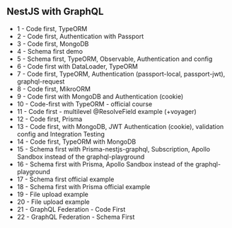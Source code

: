 ## NestJS with GraphQL

- 1 - Code first, TypeORM
- 2 - Code first, Authentication with Passport
- 3 - Code first, MongoDB
- 4 - Schema first demo
- 5 - Schema first, TypeORM, Observable, Authentication and config
- 6 - Code first with DataLoader, TypeORM
- 7 - Code first, TypeORM, Authentication (passport-local, passport-jwt), graphql-request
- 8 - Code first, MikroORM
- 9 - Code first with MongoDB and Authentication (cookie)
- 10 - Code-first with TypeORM - official course
- 11 - Code first - multilevel @ResolveField example (+voyager)
- 12 - Code first, Prisma
- 13 - Code first, with MongoDB, JWT Authentication (cookie), validation config and Integration Testing
- 14 - Code first, TypeORM with MongoDB
- 15 - Schema first with Prisma-nestjs-graphql, Subscription, Apollo Sandbox instead of the graphql-playground
- 16 - Schema first with Prisma, Apollo Sandbox instead of the graphql-playground
- 17 - Schema first official example
- 18 - Schema first with Prisma official example
- 19 - File upload example
- 20 - File upload example
- 21 - GraphQL Federation - Code First
- 22 - GraphQL Federation - Schema First
